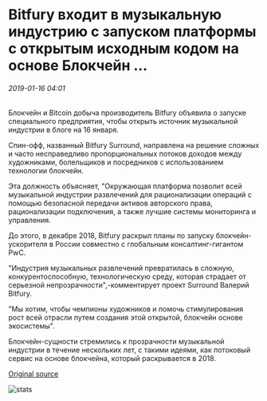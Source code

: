 # Bitfury входит в музыкальную индустрию с запуском платформы с открытым исходным кодом на основе Блокчейн ...

###### 2019-01-16 04:01

Блокчейн и Bitcoin добыча производитель Bitfury объявила о запуске специального предприятия, чтобы открыть источник музыкальной индустрии в блоге на 16 января.

Спин-офф, названный Bitfury Surround, направлена на решение сложных и часто несправедливо пропорциональных потоков доходов между художниками, болельщиков и посредников с использованием технологии блокчейн.

Эта должность объясняет, "Окружающая платформа позволит всей музыкальной индустрии развлечений для рационализации операций с помощью безопасной передачи активов авторского права, рационализации подключения, а также лучшие системы мониторинга и управления.

До этого, в декабре 2018, Bitfury раскрыл планы по запуску блокчейн-ускорителя в России совместно с глобальным консалтинг-гигантом PwC.

"Индустрия музыкальных развлечений превратилась в сложную, конкурентоспособную, технологическую среду, которая страдает от серьезной непрозрачности",-комментирует проект Surround Валерий Bitfury.

"Мы хотим, чтобы чемпионы художников и помочь стимулирования рост всей отрасли путем создания этой открытой, блокчейн основе экосистемы".

Блокчейн-сущности стремились к прозрачности музыкальной индустрии в течение нескольких лет, с такими идеями, как потоковый сервис на основе блокчейна, который раскрывается в 2018.

[Original source](https://cointelegraph.com/news/bitfury-enters-music-industry-with-blockchain-based-open-source-platform-launch)

![stats](https://c.statcounter.com/11760860/0/a89fa40b/1/ "stats")